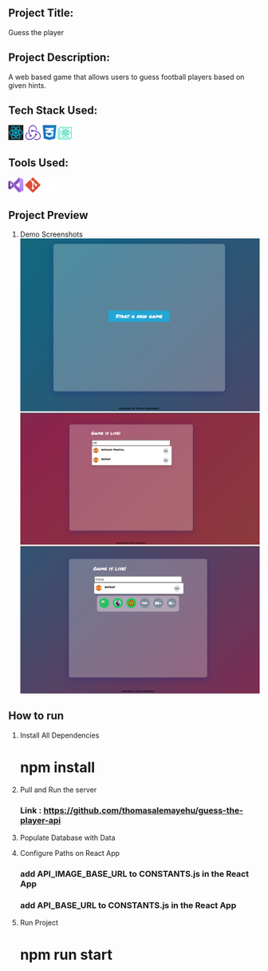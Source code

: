 ## Project Title:

Guess the player

## Project Description:

A web based game that allows users to guess football players based on given hints.

## Tech Stack Used:

<span>
<img src="https://raw.githubusercontent.com/thomasalemayehu/advent-of-javascript/main/public/readmefiles/react.svg" height=30>
<img src="https://raw.githubusercontent.com/thomasalemayehu/advent-of-javascript/main/public/readmefiles/redux.svg" height=30>
<img src="https://raw.githubusercontent.com/thomasalemayehu/advent-of-javascript/main/public/readmefiles/css.svg" height=30>
<img src="https://raw.githubusercontent.com/thomasalemayehu/advent-of-javascript/main/public/readmefiles/create-react-app.svg" height=30>
</span>

## Tools Used:

<span> 
<img src="https://raw.githubusercontent.com/thomasalemayehu/Dice-Game/main/assets/readmefiles/visual-studio.svg" height=30>
<img src="https://raw.githubusercontent.com/thomasalemayehu/Dice-Game/main/assets/readmefiles/git-icon.svg" height=30>
<img src="https://raw.githubusercontent.com/thomasalemayehu/Dice-Game/main/assets/readmefiles/github-icon.svg" height=30>
</span>

## Project Preview

1. Demo Screenshots
   ![Guess The Player, Start Game](https://raw.githubusercontent.com/thomasalemayehu/guess-the-player-client/main/public/readmefiles/start-game.png)
   ![Guess The Player, Live Game](https://raw.githubusercontent.com/thomasalemayehu/guess-the-player-client/main/public/readmefiles/live-game.png)
   ![Guess The Player, Live Guessed Game](https://raw.githubusercontent.com/thomasalemayehu/guess-the-player-client/main/public/readmefiles/guessed-game.png)

## How to run

1.  Install All Dependencies

    # npm install

2.  Pull and Run the server

    ### Link : https://github.com/thomasalemayehu/guess-the-player-api

3.  Populate Database with Data

4.  Configure Paths on React App

    ### add API_IMAGE_BASE_URL to CONSTANTS.js in the React App

    ### add API_BASE_URL to CONSTANTS.js in the React App

5.  Run Project

    # npm run start
